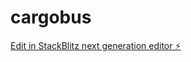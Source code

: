 # cargobus

[Edit in StackBlitz next generation editor ⚡️](https://stackblitz.com/~/github.com/RICHARTMEDIA/cargobus)